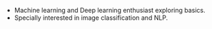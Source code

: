 
- Machine learning and Deep learning enthusiast exploring basics.
- Specially interested in image classification and NLP.



<!---
YuvarajGML/YuvarajGML is a ✨ special ✨ repository because its `README.md` (this file) appears on your GitHub profile.
You can click the Preview link to take a look at your changes.
--->
